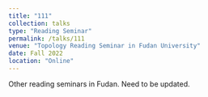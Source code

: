 ```yaml
---
title: "111"
collection: talks
type: "Reading Seminar"
permalink: /talks/111
venue: "Topology Reading Seminar in Fudan University"
date: Fall 2022
location: "Online"
---
```


Other reading seminars in Fudan. Need to be updated.
